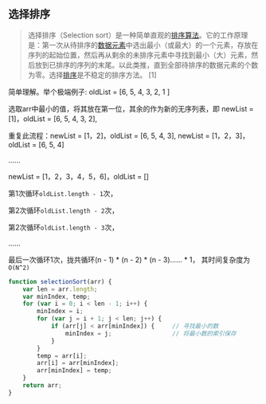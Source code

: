 ## 选择排序

>  选择排序（Selection sort）是一种简单直观的[排序算法](https://baike.baidu.com/item/排序算法/5399605?fromModule=lemma_inlink)。它的工作原理是：第一次从待排序的[数据元素](https://baike.baidu.com/item/数据元素/715313?fromModule=lemma_inlink)中选出最小（或最大）的一个元素，存放在序列的起始位置，然后再从剩余的未排序元素中寻找到最小（大）元素，然后放到已排序的序列的末尾。以此类推，直到全部待排序的数据元素的个数为零。选择[排序](https://baike.baidu.com/item/排序/1066239?fromModule=lemma_inlink)是不稳定的排序方法。 [1]  

简单理解。举个极端例子: oldList = [6, 5, 4, 3, 2, 1 ]

选取arr中最小的值，将其放在第一位，其余的作为新的无序列表，即 newList = [1]，oldList = [6, 5, 4, 3, 2],

重复此流程：newList = [1，2]，oldList = [6, 5, 4, 3],
newList = [1，2，3]，oldList = [6, 5, 4]

......

newList = [1，2，3，4，5，6]，oldList = []

第1次循环`oldList.length - 1`次，

第2次循环`oldList.length - 2`次，

第2次循环`oldList.length - 3`次，

......

最后一次循环1次，拢共循环(n - 1) * (n - 2) * (n - 3)...... * 1， 其时间复杂度为 `O(N^2)` 

```js
function selectionSort(arr) {
    var len = arr.length;
    var minIndex, temp;
    for (var i = 0; i < len - 1; i++) {
        minIndex = i;
        for (var j = i + 1; j < len; j++) {
            if (arr[j] < arr[minIndex]) {     // 寻找最小的数
                minIndex = j;                 // 将最小数的索引保存
            }
        }
        temp = arr[i];
        arr[i] = arr[minIndex];
        arr[minIndex] = temp;
    }
    return arr;
}
```





